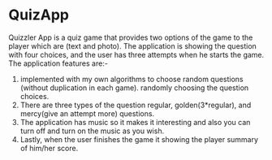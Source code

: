 # QuizApp

Quizzler App is a quiz game that provides two options of the game to the player which are (text and photo). The application is showing the question with four choices, and the user has three attempts when he starts the game. The application features are:-
1. implemented with my own algorithms to choose random questions (without duplication in each game). randomly choosing the question choices.
2. There are three types of the question regular, golden(3*regular), and mercy(give an attempt more) questions.
3. The application has music so it makes it interesting and also you can turn off and turn on the music as you wish.
4. Lastly, when the user finishes the game it showing the player summary of him/her score.

